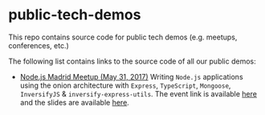 # public-tech-demos

This repo contains source code for public tech demos (e.g. meetups, conferences, etc.)

The following list contains links to the source code of all our public demos:

- [Node.js Madrid Meetup (May 31, 2017)](./nodejs-madrid-meetup/) Writing `Node.js` applications using the onion architecture with `Express`, `TypeScript`, `Mongoose`, `InversifyJS` & `inversify-express-utils`. The event link is available [here](https://www.meetup.com/Node-js-Madrid/events/239855183/) and the slides are available [here](https://docs.google.com/presentation/d/12hK5z0wt4BlyOFhJBxVgQBTdvwTznKj3XttlvMwYgrY/present).
